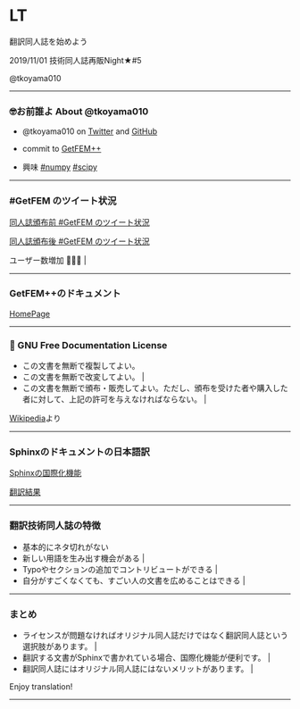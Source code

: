 # LT

翻訳同人誌を始めよう

2019/11/01 技術同人誌再販Night★#5

@tkoyama010

---
### 🤓お前誰よ About @tkoyama010

- @tkoyama010 on [Twitter](https://twitter.com/tkoyama010) and [GitHub](https://github.com/tkoyama010)

- commit to [GetFEM++](https://github.com/getfem-doc/getfem.git)

- 興味 [#numpy](https://twitter.com/search?q=%23numpy&src=hashtag_click) [#scipy](https://twitter.com/search?q=%23scipy&src=typed_query)

---
### #GetFEM のツイート状況

[同人誌頒布前 #GetFEM のツイート状況](https://twitter.com/search?q=%23GetFEM%20since%3A2018-01-01%20until%3A2018-12-31&src=typed_query&f=live)

[同人誌頒布後 #GetFEM のツイート状況](https://twitter.com/search?q=%23GetFEM%20since%3A2019-01-01%20until%3A2019-12-31&src=typed_query&f=live)

ユーザー数増加 👏👏👏 |

---
### GetFEM++のドキュメント

[HomePage](http://getfem.org)

---
### 🐂 GNU Free Documentation License

- この文書を無断で複製してよい。
- この文書を無断で改変してよい。 |
- この文書を無断で頒布・販売してよい。ただし、頒布を受けた者や購入した者に対して、上記の許可を与えなければならない。 |

[Wikipedia](https://ja.wikipedia.org/wiki/GNU_Free_Documentation_License)より

---
### Sphinxのドキュメントの日本語訳

[Sphinxの国際化機能](https://www.sphinx-doc.org/ja/master/usage/advanced/intl.html)

[翻訳結果](https://getfem.readthedocs.io/ja/latest/contents.html)

---
### 翻訳技術同人誌の特徴

- 基本的にネタ切れがない
- 新しい用語を生み出す機会がある |
- Typoやセクションの追加でコントリビュートができる |
- 自分がすごくなくても、すごい人の文書を広めることはできる |

---
### まとめ

- ライセンスが問題なければオリジナル同人誌だけではなく翻訳同人誌という選択肢があります。 |
- 翻訳する文書がSphinxで書かれている場合、国際化機能が便利です。 |
- 翻訳同人誌にはオリジナル同人誌にはないメリットがあります。 |

Enjoy translation!

---
